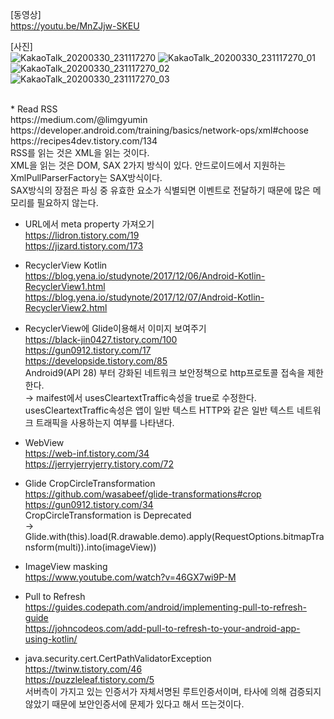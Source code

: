 [동영상]<br>
https://youtu.be/MnZJjw-SKEU<br>

[사진]<br>
![KakaoTalk_20200330_231117270](https://user-images.githubusercontent.com/38394861/79035677-dfcd4180-7bfb-11ea-887a-2a89a892248d.jpg)
![KakaoTalk_20200330_231117270_01](https://user-images.githubusercontent.com/38394861/79035679-e0fe6e80-7bfb-11ea-9d8b-c1c2e9b81712.jpg)
<br>
![KakaoTalk_20200330_231117270_02](https://user-images.githubusercontent.com/38394861/79035680-e1970500-7bfb-11ea-8374-d1b0e8dec753.jpg)
![KakaoTalk_20200330_231117270_03](https://user-images.githubusercontent.com/38394861/79035681-e1970500-7bfb-11ea-969c-86f7b787339a.jpg)

<br>
* Read RSS<br>
https://medium.com/@limgyumin<br>
https://developer.android.com/training/basics/network-ops/xml#choose<br>
https://recipes4dev.tistory.com/134<br>
RSS를 읽는 것은 XML을 읽는 것이다.<br>
XML을 읽는 것은 DOM, SAX 2가지 방식이 있다. 안드로이드에서 지원하는 XmlPullParserFactory는 SAX방식이다.<br>
SAX방식의 장점은 파싱 중 유효한 요소가 식별되면 이벤트로 전달하기 때문에 많은 메모리를 필요하지 않는다.

* URL에서 meta property 가져오기<br>
https://lidron.tistory.com/19<br>
https://jizard.tistory.com/173<br>

* RecyclerView Kotlin<br>
https://blog.yena.io/studynote/2017/12/06/Android-Kotlin-RecyclerView1.html<br>
https://blog.yena.io/studynote/2017/12/07/Android-Kotlin-RecyclerView2.html<br>

* RecyclerView에 Glide이용해서 이미지 보여주기<br>
https://black-jin0427.tistory.com/100<br>
https://gun0912.tistory.com/17<br>
https://developside.tistory.com/85<br>
Android9(API 28) 부터 강화된 네트워크 보안정책으로 http프로토콜 접속을 제한한다.<br>
→ maifest에서 usesCleartextTraffic속성을 true로 수정한다. usesCleartextTraffic속성은 앱이 일반 텍스트 HTTP와 같은 일반 텍스트 네트워크 트래픽을 사용하는지 여부를 나타낸다. <br>

* WebView<br>
https://web-inf.tistory.com/34<br>
https://jerryjerryjerry.tistory.com/72<br>

* Glide CropCircleTransformation<br>
https://github.com/wasabeef/glide-transformations#crop<br>
https://gun0912.tistory.com/34<br>
CropCircleTransformation is Deprecated<br>
→ Glide.with(this).load(R.drawable.demo).apply(RequestOptions.bitmapTransform(multi)).into(imageView))<br>

* ImageView masking<br>
https://www.youtube.com/watch?v=46GX7wi9P-M<br>

* Pull to Refresh<br>
https://guides.codepath.com/android/implementing-pull-to-refresh-guide<br>
https://johncodeos.com/add-pull-to-refresh-to-your-android-app-using-kotlin/<br>

* java.security.cert.CertPathValidatorException<br>
https://twinw.tistory.com/46<br>
https://puzzleleaf.tistory.com/5<br>
서버측이 가지고 있는 인증서가 자체서명된 루트인증서이며, 타사에 의해 검증되지 않았기 때문에 보안인증서에 문제가 있다고 해서 뜨는것이다.<br>
